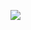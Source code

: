 ![]({{site.baseurl}}/http://i1383.photobucket.com/albums/ah303/zthao94/Thao-Z-Week-3-HTML_zpseqqeitwg.jpg)
